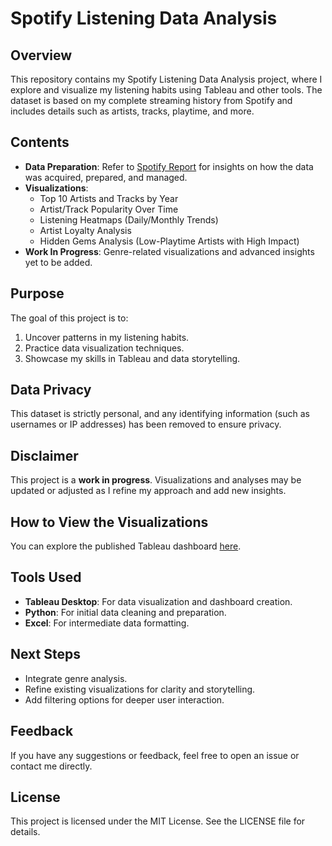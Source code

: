 # Spotify Listening Data Analysis

## Overview

This repository contains my Spotify Listening Data Analysis project, where I explore and visualize my listening habits using Tableau and other tools. The dataset is based on my complete streaming history from Spotify and includes details such as artists, tracks, playtime, and more.

## Contents

- **Data Preparation**: Refer to [Spotify Report](https://github.com/KiteFarseeker/data-analytics-portfolio/blob/main/spotify_project/report/spotify_data_report.md) for insights on how the data was acquired, prepared, and managed.
- **Visualizations**:
  - Top 10 Artists and Tracks by Year
  - Artist/Track Popularity Over Time
  - Listening Heatmaps (Daily/Monthly Trends)
  - Artist Loyalty Analysis
  - Hidden Gems Analysis (Low-Playtime Artists with High Impact)
- **Work In Progress**: Genre-related visualizations and advanced insights yet to be added.

## Purpose

The goal of this project is to:

1. Uncover patterns in my listening habits.
2. Practice data visualization techniques.
3. Showcase my skills in Tableau and data storytelling.

## Data Privacy

This dataset is strictly personal, and any identifying information (such as usernames or IP addresses) has been removed to ensure privacy.

## Disclaimer

This project is a **work in progress**. Visualizations and analyses may be updated or adjusted as I refine my approach and add new insights.

## How to View the Visualizations

You can explore the published Tableau dashboard [here](<insert link to Tableau Public page>).

## Tools Used

- **Tableau Desktop**: For data visualization and dashboard creation.
- **Python**: For initial data cleaning and preparation.
- **Excel**: For intermediate data formatting.

## Next Steps

- Integrate genre analysis.
- Refine existing visualizations for clarity and storytelling.
- Add filtering options for deeper user interaction.

## Feedback

If you have any suggestions or feedback, feel free to open an issue or contact me directly.

## License

This project is licensed under the MIT License. See the LICENSE file for details.
